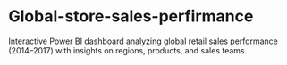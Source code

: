 # Global-store-sales-perfirmance
Interactive Power BI dashboard analyzing global retail sales performance (2014–2017) with insights on regions, products, and sales teams.
